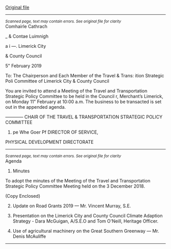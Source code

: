 [Original file](https://www.limerick.ie/sites/default/files/media/documents/2019-02/11th%20Feb%202019%20-%20Agenda%20Travel%20%26%20Transportation%20Strategic%20Policy%20Meeting.pdf)

---
*<small>Scanned page, text may contain errors. See original file for clarity</small>*  
Comhairle Cathrach

_ & Contae Luimnigh

a i
—. Limerick City

& County Council

5" February 2019

To: The Chairperson and Each Member of the Travel & Trans: ition Strategic Poli
Committee of Limerick City & County Council

You are invited to attend a Meeting of the Travel and Transportation Strategic Policy
Committee to be held in the Council r, Merchant’s Limerick, on Monday 11"
February at 10:00 a.m. The business to be transacted is set out in the appended agenda.

————
CHAIR OF THE TRAVEL & TRANSPORTATION STRATEGIC POLICY COMMITTEE

1) pe Whe Goer
Pf DIRECTOR OF SERVICE,

PHYSICAL DEVELOPMENT DIRECTORATE



---
*<small>Scanned page, text may contain errors. See original file for clarity</small>*  
Agenda

1. Minutes

To adopt the minutes of the Meeting of the Travel and Transportation Strategic Policy
Committee Meeting held on the 3 December 2018.

(Copy Enclosed)

2. Update on Road Grants 2019 — Mr. Vincent Murray, S.E.

3. Presentation on the Limerick City and County Council Climate Adaption Strategy -
Dara McGuigan, A/S.E.O and Tom O'Neill, Heritage Officer.

4. Use of agricultural machinery on the Great Southern Greenway — Mr. Denis
McAuliffe


---
